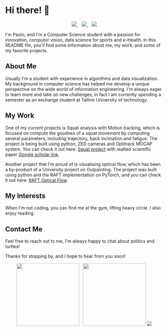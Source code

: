 # Hi there! 🥸

<p align='center'>
  <a href="https://www.linkedin.com/in/paolo-aliprandi/">
    <img src="https://img.shields.io/badge/LinkedIn-0077B5?style=for-the-badge&logo=linkedin&logoColor=white"></img>
  </a>&nbsp;&nbsp;
  <a href="https://github.com/iPaoloTM/">
    <img src="https://img.shields.io/badge/GitHub-100000?style=for-the-badge&logo=github&logoColor=white"></img>
  </a>&nbsp;&nbsp;
  <a href="mailto:paolo.alipro@gmail.com">
    <img src="https://img.shields.io/badge/Gmail-D14836?style=for-the-badge&logo=gmail&logoColor=white"></img>
  </a> 
</p>

I'm Paolo, and I'm a Computer Science student with a passion for innovation, computer vision, data science for sports and e-Health. In this README file, you'll find some information about me, my work, and some of my favorite projects.

## About Me
Usually I'm a student with experience in algorithms and data visualization. My background in computer science has helped me develop a unique perspective on the wide world of information engineering. I'm always eager to learn more and take on new challenges, in fact I am currently spending a semester as an exchange student at Tallinn University of technology.

## My Work
One of my current projects is Squat analysis with Motion tracking, which is focused on compute the goodnes of a squat movement by computing several parameters, including trajectory, back inclination and fatigue. The project is being built using python, ZED cameras and Optitrack MOCAP system. You can check it out here: [Squat project](https://github.com/iPaoloTM/Squat-Analysis-CVproj/) with realted scientific paper [Google scholar link](https://scholar.google.com/citations?view_op=view_citation&hl=it&user=Kxrt748AAAAJ&citation_for_view=Kxrt748AAAAJ:u5HHmVD_uO8C).

Another project that I'm proud of is visualising optical flow, which has been a by-product of a University project on Outpainting. The project was built using python and the RAFT implementation on PyTorch, and you can check it out here: [RAFT Optical Flow](https://github.com/iPaoloTM/VisualisingRAFTOpticalFlow).

## My Interests
When I'm not coding, you can find me at the gym, lifting heavy circle. I also enjoy reading.

## Contact Me
Feel free to reach out to me, I'm always happy to chat about politics and turtles!

Thanks for stopping by, and I hope to hear from you soon!

<p align='center'>
  <a href="#"><img src="https://github-readme-stats-navy-kappa.vercel.app/api?username=iPaoloTM&show_icons=true&count_private=true&theme=tokyonight" height=200></a>&nbsp;&nbsp;
  <a href="#"><img src="https://github-readme-stats-navy-kappa.vercel.app/api/top-langs/?username=iPaoloTM&count_private=true&theme=tokyonight&hide=jupyter%20notebook,html,css,scss,php&layout=compact&langs_count=6&exclude_repo=obsidian" height=200></a>
  <img src='https://user-images.githubusercontent.com/43711362/230739710-270b1d96-872f-4da0-a580-605435c6d17d.gif'>
</p>


<!---
iPaoloTM/iPaoloTM is a ✨ special ✨ repository because its `README.md` (this file) appears on your GitHub profile.
You can click the Preview link to take a look at your changes.
--->

